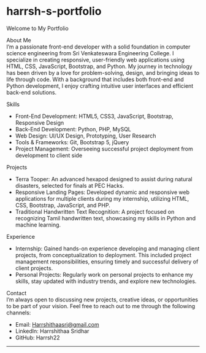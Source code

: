 # harrsh-s-portfolio


Welcome to My Portfolio

About Me  
I’m a passionate front-end developer with a solid foundation in computer science engineering from Sri Venkateswara Engineering College. I specialize in creating responsive, user-friendly web applications using HTML, CSS, JavaScript, Bootstrap, and Python. My journey in technology has been driven by a love for problem-solving, design, and bringing ideas to life through code. With a background that includes both front-end and Python development, I enjoy crafting intuitive user interfaces and efficient back-end solutions.

Skills  
- Front-End Development: HTML5, CSS3, JavaScript, Bootstrap, Responsive Design
- Back-End Development: Python, PHP, MySQL
- Web Design: UI/UX Design, Prototyping, User Research
- Tools & Frameworks: Git, Bootstrap 5, jQuery
- Project Management: Overseeing successful project deployment from development to client side

Projects  
- Terra Tooper: An advanced hexapod designed to assist during natural disasters, selected for finals at PEC Hacks.
- Responsive Landing Pages: Developed dynamic and responsive web applications for multiple clients during my internship, utilizing HTML, CSS, Bootstrap, JavaScript, and PHP.
- Traditional Handwritten Text Recognition: A project focused on recognizing Tamil handwritten text, showcasing my skills in Python and machine learning.

Experience  
- Internship: Gained hands-on experience developing and managing client projects, from conceptualization to deployment. This included project management responsibilities, ensuring timely and successful delivery of client projects.
- Personal Projects: Regularly work on personal projects to enhance my skills, stay updated with industry trends, and explore new technologies.

Contact  
I’m always open to discussing new projects, creative ideas, or opportunities to be part of your vision. Feel free to reach out to me through the following channels:

- Email: Harrshithaasri@gmail.com
- LinkedIn: Harrshithaa Sridhar
- GitHub: Harrsh22

---

